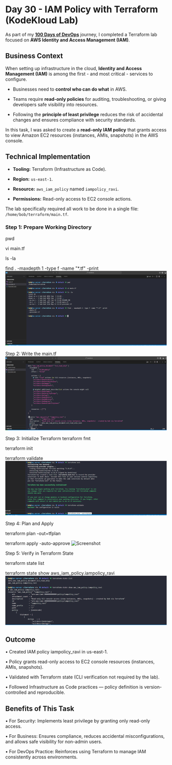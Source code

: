 # Day 30 - IAM Policy with Terraform (KodeKloud Lab)

As part of my **[100 Days of DevOps](https://github.com/folaaramide/100-days-of-devops)** journey, I completed a Terraform lab focused on **AWS Identity and Access Management (IAM)**.

## Business Context

When setting up infrastructure in the cloud, **Identity and Access Management (IAM)** is among the first - and most critical - services to configure.  

- Businesses need to **control who can do what** in AWS.  

- Teams require **read-only policies** for auditing, troubleshooting, or giving developers safe visibility into resources.  

- Following the **principle of least privilege** reduces the risk of accidental changes and ensures compliance with security standards.  

In this task, I was asked to create a **read-only IAM policy** that grants access to view Amazon EC2 resources (instances, AMIs, snapshots) in the AWS console.

## Technical Implementation

- **Tooling:** Terraform (Infrastructure as Code).  

- **Region:** `us-east-1`.  

- **Resource:** `aws_iam_policy` named `iampolicy_ravi`.  

- **Permissions:** Read-only access to EC2 console actions.  

The lab specifically required all work to be done in a single file: `/home/bob/terraform/main.tf`.

### Step 1: Prepare Working Directory
pwd

vi main.tf

ls -la

find . -maxdepth 1 -type f -name "*.tf" -print
![Screenshot](screenshots/directory-set-up.png)

Step 2: Write the main.tf
![Screenshot](screenshots/main.tf.png)

Step 3: Initialize Terraform
terraform fmt

terraform init

terraform validate
![Screenshot](screenshots/terraform-init.png)

Step 4: Plan and Apply

terraform plan -out=tfplan

terraform apply -auto-approve
![Screenshot](screenshots/terraform-apply.png)

Step 5: Verify in Terraform State

terraform state list

terraform state show aws_iam_policy.iampolicy_ravi
![Screenshot](screenshots/terraform-show.png)

## Outcome
•	Created IAM policy iampolicy_ravi in us-east-1.

•	Policy grants read-only access to EC2 console resources (instances, AMIs, snapshots).

•	Validated with Terraform state (CLI verification not required by the lab).

•	Followed Infrastructure as Code practices — policy definition is version-controlled and reproducible.

## Benefits of This Task
•	For Security: Implements least privilege by granting only read-only access.

•	For Business: Ensures compliance, reduces accidental misconfigurations, and allows safe visibility for non-admin users.

•	For DevOps Practice: Reinforces using Terraform to manage IAM consistently across environments.

